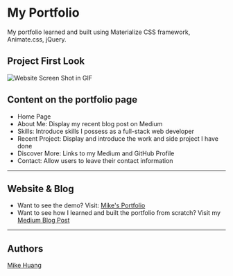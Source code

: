 # My Portfolio
My portfolio learned and built using Materialize CSS framework, Animate.css, jQuery.


## Project First Look
![Website Screen Shot in GIF](project-screenshot.gif)


## Content on the portfolio page
- Home Page
- About Me: Display my recent blog post on Medium
- Skills: Introduce skills I possess as a full-stack web developer
- Recent Project: Display and introduce the work and side project I have done
- Discover More: Links to my Medium and GitHub Profile
- Contact: Allow users to leave their contact information

___

## Website & Blog
- Want to see the demo? Visit: [Mike's Portfolio](https://smallpaes.github.io/portfolio/)
- Want to see how I learned and built the portfolio from scratch? Visit my [Medium Blog Post](https://bit.ly/2M6Ya0K)

___

## Authors
[Mike Huang](https://github.com/smallpaes)